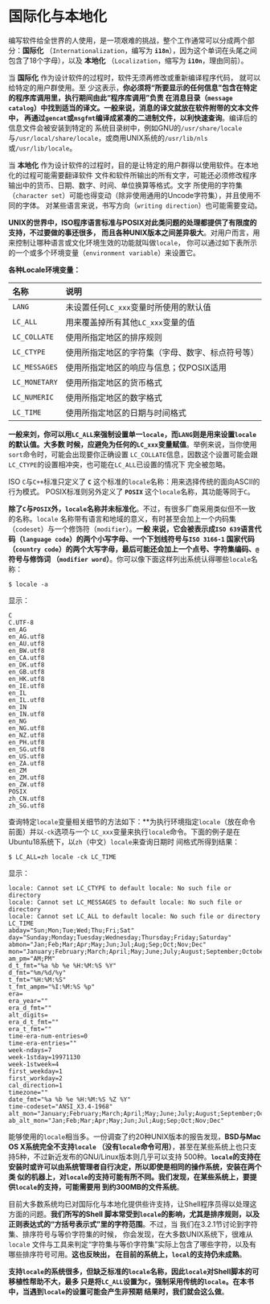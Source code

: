 国际化与本地化
===================================================================================
编写软件给全世界的人使用，是一项艰难的挑战，整个工作通常可以分成两个部分：**国际化** 
（`Internationalization`，编写为 **`i18n`**），因为这个单词在头尾之间包含了18个字母），以及 **本地化**
（`Localization`，缩写为 **`i10n`**，理由同前）。

当 **国际化** 作为设计软件的过程时，软件无须再修改或重新编译程序代码， 就可以给特定的用户群使用。至
少这表示，**你必须将“所要显示的任何信息”包含在特定的程序库调用里，执行期间由此“程序库调用”负责
在消息目录（`message catalog`）中找到适当的译文。一般来说，消息的译文就放在软件附带的文本文件中，
再通过`gencat`或`msgfmt`编译成紧凑的二进制文件，以利快速查询**。编译后的信息文件会被安装到特定的
系统目录树中，例如GNU的`/usr/share/locale`与`/usr/local/share/locale`，或商用UNIX系统的`/usr/lib/nls`
或`/usr/lib/locale`。

当 **本地化** 作为设计软件的过程时，目的是让特定的用户群得以使用软件。在本地化的过程可能需要翻译软件
文件和软件所输出的所有文字，可能还必须修改程序输出中的货币、日期、数字、时间、单位换算等格式。文字
所使用的字符集（`character set`）可能也得变动（除非使用通用的Uncode字符集），并且使用不同的字体。
对某些语言来说，书写方向（`writing direction`）也可能需要变动。

**UNIX的世界中，ISO程序语言标准与POSIX对此类问题的处理都提供了有限度的支持，不过要做的事还很多，
而且各种UNIX版本之间差异极大**。对用户而言，用来控制让哪种语言或文化环境生效的功能就叫做`locale`，
你可以通过如下表所示的一个或多个环境变量（`environment variable`）来设置它。

**各种Locale环境变量：**

| 名称 | 说明 |
|:------ |:------- |
| `LANG` | 未设置任何`LC_xxx`变量时所使用的默认值 |
| `LC_ALL` | 用来覆盖掉所有其他`LC_xxx`变量的值 |
| `LC_COLLATE` | 使用所指定地区的排序规则 |
| `LC_CTYPE` | 使用所指定地区的字符集（字母、数字、标点符号等）|
| `LC_MESSAGES` | 使用所指定地区的响应与信息；仅POSIX适用 |
| `LC_MONETARY` |  使用所指定地区的货币格式 |
| `LC_NUMERIC` | 使用所指定地区的数字格式 |
| `LC_TIME` | 使用所指定地区的日期与时间格式 |

**一般来刘，你可以用`LC_ALL`来强制设置单一`locale`，而`LANG`则是用来设置`locale`的默认值。大多数
时候，应避免为任何的`LC_xxx`变量赋值**。举例来说，当你使用`sort`命令时，可能会出现要你正确设置
`LC_COLLATE`信息，因数这个设置可能会跟`LC_CTYPE`的设置相冲突，也可能在`LC_ALL`已设置的情况下
完全被忽略。

ISO `C`与`C++`标准只定义了 **`C`** 这个标准的`locale`名称：用来选择传统的面向ASCII的行为模式。
POSIX标准则另外定义了 **`POSIX`** 这个`locale`名称，其功能等同于`C`。

**除了`C`与`POSIX`外，`locale`名称并未标准化**。不过，有很多厂商采用类似但不一致的名称。`locale`
名称带有语言和地域的意义，有时甚至会加上一个内码集（`codeset`）与一个修饰符（`modifier`）。**一般
来说，它会被表示成`ISO 639`语言代码（`language code`）的两个小写字母、一个下划线符号与`ISO 3166-1`
国家代码（`country code`）的两个大写字母，最后可能还会加上一个点号、字符集编码、`@`符号与修饰词
（`modifier word`）**。你可以像下面这样列出系统认得哪些`locale`名称：
```shell
$ locale -a
```
显示：
```
C
C.UTF-8
en_AG
en_AG.utf8
en_AU.utf8
en_BW.utf8
en_CA.utf8
en_DK.utf8
en_GB.utf8
en_HK.utf8
en_IE.utf8
en_IL
en_IL.utf8
en_IN
en_IN.utf8
en_NG
en_NG.utf8
en_NZ.utf8
en_PH.utf8
en_SG.utf8
en_US.utf8
en_ZA.utf8
en_ZM
en_ZM.utf8
en_ZW.utf8
POSIX
zh_CN.utf8
zh_SG.utf8
```
查询特定`locale`变量相关细节的方法如下：**为执行环境指定`locale`（放在命令前面）并以`-ck`选项与一个
`LC_xxx`变量来执行`locale`命令。下面的例子是在Ubuntu18系统下，以`zh`（中文）`locale`来查询日期时
间格式所得到结果：
```shell
$ LC_ALL=zh locale -ck LC_TIME
```
显示：
```
locale: Cannot set LC_CTYPE to default locale: No such file or directory
locale: Cannot set LC_MESSAGES to default locale: No such file or directory
locale: Cannot set LC_ALL to default locale: No such file or directory
LC_TIME
abday="Sun;Mon;Tue;Wed;Thu;Fri;Sat"
day="Sunday;Monday;Tuesday;Wednesday;Thursday;Friday;Saturday"
abmon="Jan;Feb;Mar;Apr;May;Jun;Jul;Aug;Sep;Oct;Nov;Dec"
mon="January;February;March;April;May;June;July;August;September;October;November;December"
am_pm="AM;PM"
d_t_fmt="%a %b %e %H:%M:%S %Y"
d_fmt="%m/%d/%y"
t_fmt="%H:%M:%S"
t_fmt_ampm="%I:%M:%S %p"
era=
era_year=""
era_d_fmt=""
alt_digits=
era_d_t_fmt=""
era_t_fmt=""
time-era-num-entries=0
time-era-entries=""
week-ndays=7
week-1stday=19971130
week-1stweek=4
first_weekday=1
first_workday=2
cal_direction=1
timezone=""
date_fmt="%a %b %e %H:%M:%S %Z %Y"
time-codeset="ANSI_X3.4-1968"
alt_mon="January;February;March;April;May;June;July;August;September;October;November;December"
ab_alt_mon="Jan;Feb;Mar;Apr;May;Jun;Jul;Aug;Sep;Oct;Nov;Dec"
```
能够使用的`locale`相当多。一份调查了约20种UNIX版本的报告发现，**BSD与Mac OS X系统完全不支持`locale`
（没有`locale`命令可用）**，甚至在某些系统上也只支持5种，不过新近发布的GNU/Linux版本则几乎可以支持
500种。**`locale`的支持在安装时或许可以由系统管理者自行决定，所以即使是相同的操作系统，安装在两个类
似的机器上，对`locale`的支持可能有所不同。我们发现，在某些系统上，要提供`locale`的支持，可能需要用
到约300MB的文件系统**。

目前大多数系统均已对国际化与本地化提供些许支持，让Shell程序员得以处理这方面的问题。**我们所写的Shell
脚本常受到`locale`的影响，尤其是排序规则，以及正则表达式的“方括号表示式”里的字符范围**。不过，当
我们在3.2.1节讨论到字符集、排序符号与等价字符集的时候， 你会发现，在大多数UNIX系统下，很难从`locale`
文件与工具来判定“字符集与等价字符集”实际上包含了哪些字符，以及有哪些排序符号可用。**这也反映出，
在目前的系统上，`local`的支持仍未成熟**。

**支持`locale`的系统很多，但缺乏标准的`locale`名称，因此`locale`对Shell脚本的可移植性帮助不大，最多
只是将`LC_ALL`设置为`C`，强制采用传统的`locale`。在本书中，当遇到`locale`的设置可能会产生非预期
结果时，我们就会这么做**。


